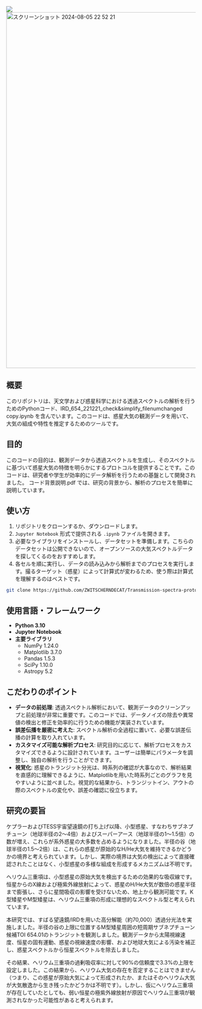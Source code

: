  <img src="https://img.shields.io/badge/-Python-F2C63C.svg?logo=python&style=for-the-badge">

<img width="947" alt="スクリーンショット 2024-08-05 22 52 21" src="https://github.com/user-attachments/assets/076a7d30-bf82-42ae-8369-e095a6fda8a2">

## 概要
このリポジトリは、天文学および惑星科学における透過スペクトルの解析を行うためのPythonコード、IRD_654_221221_check&simplify_filenumchanged copy.ipynb
を含んでいます。このコードは、惑星大気の観測データを用いて、大気の組成や特性を推定するためのツールです。

## 目的
このコードの目的は、観測データから透過スペクトルを生成し、そのスペクトルに基づいて惑星大気の特徴を明らかにするプロトコルを提供することです。このコードは、研究者や学生が効率的にデータ解析を行うための基盤として開発されました。
コード背景説明.pdf では、研究の背景から、解析のプロセスを簡単に説明しています。

## 使い方
1. リポジトリをクローンするか、ダウンロードします。
2. `Jupyter Notebook` 形式で提供される `.ipynb` ファイルを開きます。
3. 必要なライブラリをインストールし、データセットを準備します。こちらのデータセットは公開できないので、オープンソースの大気スペクトルデータを探してくるのをおすすめします。
4. 各セルを順に実行し、データの読み込みから解析までのプロセスを実行します。撮るターゲット（惑星）によって計算式が変わるため、使う際は計算式を理解するのはベストです。

```bash
git clone https://github.com/ZWITSCHERNDECAT/Transmission-spectra-protocol.git
```

## 使用言語・フレームワーク
- **Python 3.10**
- **Jupyter Notebook**
- **主要ライブラリ**
  - NumPy 1.24.0
  - Matplotlib 3.7.0
  - Pandas 1.5.3
  - SciPy 1.10.0
  - Astropy 5.2

## こだわりのポイント
- **データの前処理**: 透過スペクトル解析において、観測データのクリーンアップと前処理が非常に重要です。このコードでは、データノイズの除去や異常値の検出と修正を効率的に行うための機能が実装されています。
- **誤差伝播を厳密に考えた**: スペクトル解析の全過程に置いて、必要な誤差伝播の計算を取り入れています。
- **カスタマイズ可能な解析プロセス**: 研究目的に応じて、解析プロセスをカスタマイズできるように設計されています。ユーザーは簡単にパラメータを調整し、独自の解析を行うことができます。
- **視覚化**: 惑星のトランジット分光は、時系列の確認が大事なので、解析結果を直感的に理解できるように、Matplotlibを用いた時系列ごとのグラフを見やすいように並べました。視覚的な結果から、トランジットイン、アウトの際のスペクトルの変化や、誤差の確認に役立ちます。

## 研究の要旨
ケプラーおよびTESS宇宙望遠鏡の打ち上げ以降、小型惑星、すなわちサブネプチューン（地球半径の2〜4倍）およびスーパーアース（地球半径の1〜1.5倍）の数が増え、これらが系外惑星の大多数を占めるようになりました。半径の谷（地球半径の1.5〜2倍）は、これらの惑星が原始的なH/He大気を維持できるかどうかの境界と考えられています。しかし、実際の境界は大気の検出によって直接確認されたことはなく、小型惑星の多様な組成を形成するメカニズムは不明です。

ヘリウム三重項は、小型惑星の原始大気を検出するための効果的な吸収線です。恒星からのX線および極紫外線放射によって、惑星のH/He大気が数倍の惑星半径まで膨張し、さらに星間吸収の影響を受けないため、地上から観測可能です。K型矮星やM型矮星は、ヘリウム三重項の形成に理想的なスペクトル型と考えられています。

本研究では、すばる望遠鏡/IRDを用いた高分解能（約70,000）透過分光法を実施しました。半径の谷の上限に位置するM型矮星周囲の短周期サブネプチューン候補TOI 654.01のトランジットを観測しました。観測データから太陽視線速度、恒星の固有運動、惑星の視線速度の影響、および地球大気による汚染を補正し、惑星スペクトルから恒星スペクトルを除去しました。

その結果、ヘリウム三重項の過剰吸収率に対して90%の信頼度で3.3%の上限を設定しました。この結果から、ヘリウム大気の存在を否定することはできません（つまり、この惑星が原始大気によって形成されたか、またはそのヘリウム大気が大気散逸から生き残ったかどうかは不明です）。しかし、仮にヘリウム三重項が存在していたとしても、弱い恒星の極紫外線放射が原因でヘリウム三重項が観測されなかった可能性があると考えられます。

